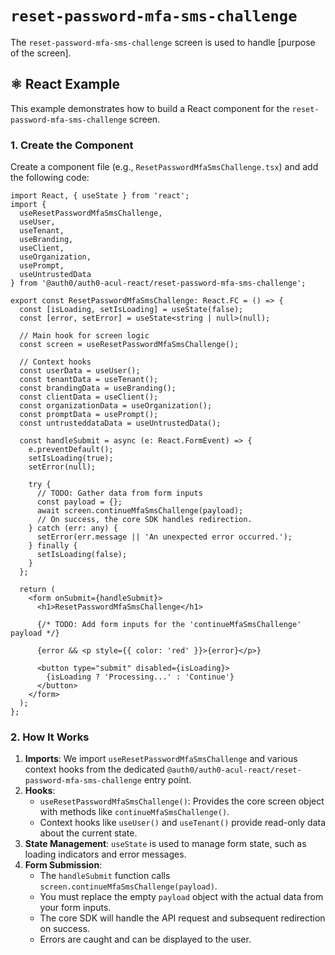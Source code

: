 # `reset-password-mfa-sms-challenge`

The `reset-password-mfa-sms-challenge` screen is used to handle [purpose of the screen].

## ⚛️ React Example

This example demonstrates how to build a React component for the `reset-password-mfa-sms-challenge` screen.

### 1. Create the Component

Create a component file (e.g., `ResetPasswordMfaSmsChallenge.tsx`) and add the following code:

```tsx
import React, { useState } from 'react';
import {
  useResetPasswordMfaSmsChallenge,
  useUser,
  useTenant,
  useBranding,
  useClient,
  useOrganization,
  usePrompt,
  useUntrustedData
} from '@auth0/auth0-acul-react/reset-password-mfa-sms-challenge';

export const ResetPasswordMfaSmsChallenge: React.FC = () => {
  const [isLoading, setIsLoading] = useState(false);
  const [error, setError] = useState<string | null>(null);

  // Main hook for screen logic
  const screen = useResetPasswordMfaSmsChallenge();

  // Context hooks
  const userData = useUser();
  const tenantData = useTenant();
  const brandingData = useBranding();
  const clientData = useClient();
  const organizationData = useOrganization();
  const promptData = usePrompt();
  const untrusteddataData = useUntrustedData();

  const handleSubmit = async (e: React.FormEvent) => {
    e.preventDefault();
    setIsLoading(true);
    setError(null);

    try {
      // TODO: Gather data from form inputs
      const payload = {};
      await screen.continueMfaSmsChallenge(payload);
      // On success, the core SDK handles redirection.
    } catch (err: any) {
      setError(err.message || 'An unexpected error occurred.');
    } finally {
      setIsLoading(false);
    }
  };

  return (
    <form onSubmit={handleSubmit}>
      <h1>ResetPasswordMfaSmsChallenge</h1>

      {/* TODO: Add form inputs for the 'continueMfaSmsChallenge' payload */}

      {error && <p style={{ color: 'red' }}>{error}</p>}

      <button type="submit" disabled={isLoading}>
        {isLoading ? 'Processing...' : 'Continue'}
      </button>
    </form>
  );
};
```

### 2. How It Works

1.  **Imports**: We import `useResetPasswordMfaSmsChallenge` and various context hooks from the dedicated `@auth0/auth0-acul-react/reset-password-mfa-sms-challenge` entry point.
2.  **Hooks**:
    *   `useResetPasswordMfaSmsChallenge()`: Provides the core screen object with methods like `continueMfaSmsChallenge()`.
    *   Context hooks like `useUser()` and `useTenant()` provide read-only data about the current state.
3.  **State Management**: `useState` is used to manage form state, such as loading indicators and error messages.
4.  **Form Submission**:
    *   The `handleSubmit` function calls `screen.continueMfaSmsChallenge(payload)`.
    *   You must replace the empty `payload` object with the actual data from your form inputs.
    *   The core SDK will handle the API request and subsequent redirection on success.
    *   Errors are caught and can be displayed to the user.
